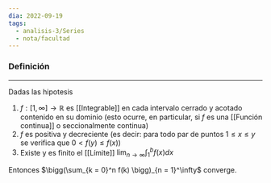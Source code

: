 ```yaml
---
dia: 2022-09-19
tags:
  - analisis-3/Series
  - nota/facultad
---
```

### Definición
---
Dadas las hipotesis
1) $f : [1, \infty] \to \mathbb{R}$ es [[Integrable]] en cada intervalo cerrado y acotado contenido en su dominio (esto ocurre, en particular, si $f$ es una [[Función continua]] o seccionalmente continua)
2) $f$ es positiva y decreciente (es decir: para todo par de puntos $1 \leq x \leq y$ se verifica que $0 < f(y) \leq f(x)$) 
3) Existe y es finito el [[Límite]] $\lim_{n \to \infty} \int_1^b f(x) dx$

Entonces $\bigg(\sum_{k = 0}^n f(k) \bigg)_{n = 1}^\infty$ converge.
